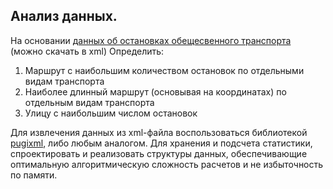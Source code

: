 ## Анализ данных.


На основании [данных об остановках обещесвенного транспорта](http://data.gov.spb.ru/opendata/7830001067-transport_station/) (можно скачать в xml)
Определить:
1) Маршрут с наибольшим количеством остановок по отдельными видам
транспорта
2) Наиболее длинный маршрут (основывая на координатах) по отдельным видам
транспорта
3) Улицу с наибольшим числом остановок


Для извлечения данных из xml-файла воспользоваться библиотекой [pugixml](https://github.com/zeux/pugixml), либо
любым аналогом.
Для хранения и подсчета статистики, спроектировать и реализовать структуры данных,
обеспечивающие оптимальную алгоритмическую сложность расчетов и не
избыточность по памяти.